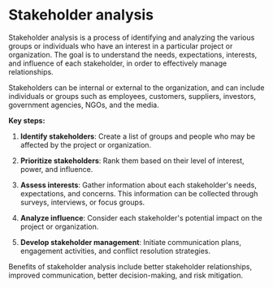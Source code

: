 # Stakeholder analysis

Stakeholder analysis is a process of identifying and analyzing the various groups or individuals who have an interest in a particular project or organization. The goal is to understand the needs, expectations, interests, and influence of each stakeholder, in order to effectively manage relationships.

Stakeholders can be internal or external to the organization, and can include individuals or groups such as employees, customers, suppliers, investors, government agencies, NGOs, and the media.

**Key steps:**

1. **Identify stakeholders**: Create a list of groups and people who may be affected by the project or organization.

2. **Prioritize stakeholders**: Rank them based on their level of interest, power, and influence.

3. **Assess interests**: Gather information about each stakeholder's needs, expectations, and concerns. This information can be collected through surveys, interviews, or focus groups.

4. **Analyze influence**: Consider each stakeholder's potential impact on the project or organization.

5. **Develop stakeholder management**: Initiate communication plans, engagement activities, and conflict resolution strategies.

Benefits of stakeholder analysis include better stakeholder relationships, improved communication, better decision-making, and risk mitigation.
